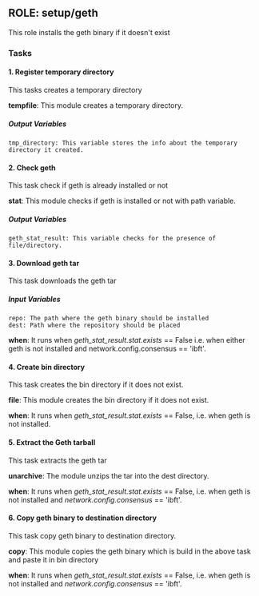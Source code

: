 [//]: # (##############################################################################################)
[//]: # (Copyright Accenture. All Rights Reserved.)
[//]: # (SPDX-License-Identifier: Apache-2.0)
[//]: # (##############################################################################################)

## ROLE: setup/geth
This role installs the geth binary if it doesn't exist

### Tasks

#### 1. Register temporary directory
This tasks creates a temporary directory 

**tempfile**: This module creates a temporary directory.

##### Output Variables

    tmp_directory: This variable stores the info about the temporary directory it created.

#### 2. Check geth
This task check if geth is already installed or not

**stat**: This module checks if geth is installed or not with path variable.

##### Output Variables
    geth_stat_result: This variable checks for the presence of file/directory.

#### 3. Download geth tar
This task downloads the geth tar

##### Input Variables
    repo: The path where the geth binary should be installed
    dest: Path where the repository should be placed

**when**: It runs when *geth_stat_result.stat.exists* == False i.e. when either geth is not installed and network.config.consensus == 'ibft'.

#### 4. Create bin directory
This task creates the bin directory if it does not exist.

**file**: This module creates the bin directory if it does not exist.

**when**: It runs when *geth_stat_result.stat.exists* == False, i.e. when geth is not installed.

#### 5. Extract the Geth tarball
This task extracts the geth tar

**unarchive**: The module unzips the tar into the dest directory.

**when**: It runs when *geth_stat_result.stat.exists* == False, i.e. when geth is not installed and *network.config.consensus* == 'ibft'.

#### 6. Copy geth binary to destination directory
This task copy geth binary to destination directory.

**copy**: This module copies the geth binary which is build in the above task and paste it in bin directory

**when**: It runs when *geth_stat_result.stat.exists* == False, i.e. when geth is not installed and *network.config.consensus* == 'ibft'.